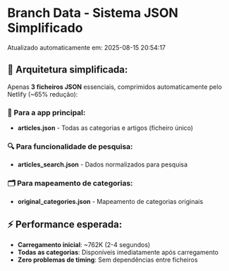 # Branch Data - Sistema JSON Simplificado
Atualizado automaticamente em: 2025-08-15 20:54:17

## 🎯 Arquitetura simplificada:
Apenas **3 ficheiros JSON** essenciais, comprimidos automaticamente pelo Netlify (~65% redução):

### 📱 Para a app principal:
- **articles.json** - Todas as categorias e artigos (ficheiro único)

### 🔍 Para funcionalidade de pesquisa:
- **articles_search.json** - Dados normalizados para pesquisa

### 🗂️ Para mapeamento de categorias:
- **original_categories.json** - Mapeamento de categorias originais

## ⚡ Performance esperada:
- **Carregamento inicial**: ~762K (2-4 segundos)
- **Todas as categorias**: Disponíveis imediatamente após carregamento
- **Zero problemas de timing**: Sem dependências entre ficheiros
